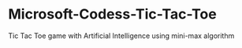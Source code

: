 # Microsoft-Codess-Tic-Tac-Toe
Tic Tac Toe game with Artificial Intelligence using mini-max algorithm
